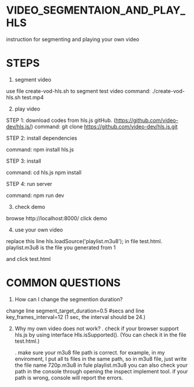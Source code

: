 # VIDEO_SEGMENTAION_AND_PLAY_HLS
instruction for segmenting and playing your own video


# STEPS
1. segment video

use file create-vod-hls.sh to segment test video
command: ./create-vod-hls.sh test.mp4

2. play video

STEP 1: download codes from hls.js gitHub. (https://github.com/video-dev/hls.js/)
command: git clone https://github.com/video-dev/hls.js.git

STEP 2: install dependencies

command: npm install hls.js

STEP 3: install

command:
cd hls.js
npm install

STEP 4: run server

command: npm run dev

3. check demo

browse http://localhost:8000/
click demo

4. use your own video

replace this line hls.loadSource('playlist.m3u8'); in file test.html.
playlist.m3u8 is the file you generated from 1

and click test.html


# COMMON QUESTIONS
1. How can I change the segmention duration?

change line segment_target_duration=0.5 #secs
and line key_frames_interval=12
(1 sec, the interval should be 24.)

2. Why my own video does not work?
    . check if your browser support hls.js by using interface Hls.isSupported(). 
    (You can check it in the file test.html.)

    . make sure your m3u8 file path is correct.
    for example, in my enviroment, I put all ts files in the same path, so in m3u8 file,
    just write the file name 720p.m3u8 in fule playlist.m3u8
    you can also check your path in the console through opening the inspect implement tool.
    if your path is wrong, console will report the errors.
        

